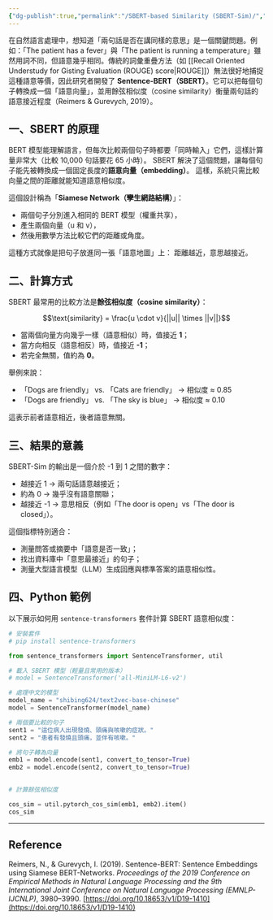 ```yaml
---
{"dg-publish":true,"permalink":"/SBERT-based Similarity (SBERT-Sim)/","title":"SBERT-based Similarity (SBERT-Sim)","tags":["LLMAI","chatgpt","guideline","evaluation","statistics"],"created":"2025-10-21T15:15","updated":"2025-10-21T23:16"}
---
```




在自然語言處理中，想知道「兩句話是否在講同樣的意思」是一個關鍵問題。例如：「The patient has a fever」與「The patient is running a temperature」雖然用詞不同，但語意幾乎相同。傳統的詞彙重疊方法（如 [[Recall Oriented Understudy for Gisting Evaluation (ROUGE) score\|ROUGE]]）無法很好地捕捉這種語意等價，因此研究者開發了 **Sentence-BERT（SBERT）**。它可以把每個句子轉換成一個「語意向量」，並用餘弦相似度（cosine similarity）衡量兩句話的語意接近程度（Reimers & Gurevych, 2019）。

## 一、SBERT 的原理

BERT 模型能理解語言，但每次比較兩個句子時都要「同時輸入」它們，這樣計算量非常大（比較 10,000 句話要花 65 小時）。 SBERT 解決了這個問題，讓每個句子能先被轉換成一個固定長度的**語意向量（embedding）**。 這樣，系統只需比較向量之間的距離就能知道語意相似度。

這個設計稱為「**Siamese Network（孿生網路結構）**」：
- 兩個句子分別進入相同的 BERT 模型（權重共享），
- 產生兩個向量（u 和 v），
- 然後用數學方法比較它們的距離或角度。

這種方式就像是把句子放進同一張「語意地圖」上：
距離越近，意思越接近。

## 二、計算方式

SBERT 最常用的比較方法是**餘弦相似度（cosine similarity）**：


$$\text{similarity} = \frac{u \cdot v}{||u|| \times ||v||}$$


- 當兩個向量方向幾乎一樣（語意相似）時，值接近 **1**；
- 當方向相反（語意相反）時，值接近 **-1**；
- 若完全無關，值約為 **0**。

舉例來說：
- 「Dogs are friendly」 vs. 「Cats are friendly」 → 相似度 ≈ 0.85  
- 「Dogs are friendly」 vs. 「The sky is blue」 → 相似度 ≈ 0.10

這表示前者語意相近，後者語意無關。

## 三、結果的意義

SBERT-Sim 的輸出是一個介於 -1 到 1 之間的數字：
- 越接近 1 → 兩句話語意越接近；
- 約為 0 → 幾乎沒有語意關聯；
- 越接近 -1 → 意思相反（例如「The door is open」vs「The door is closed」）。

這個指標特別適合：
- 測量問答或摘要中「語意是否一致」；
- 找出資料庫中「意思最接近」的句子；
- 測量大型語言模型（LLM）生成回應與標準答案的語意相似性。



## 四、Python 範例

以下展示如何用 `sentence-transformers` 套件計算 SBERT 語意相似度：

```python
# 安裝套件
# pip install sentence-transformers

from sentence_transformers import SentenceTransformer, util

# 載入 SBERT 模型（輕量且常用的版本）
# model = SentenceTransformer('all-MiniLM-L6-v2')

# 處理中文的模型
model_name = "shibing624/text2vec-base-chinese"
model = SentenceTransformer(model_name)

# 兩個要比較的句子
sent1 = "這位病人出現發燒、頭痛與咳嗽的症狀。"
sent2 = "患者有發燒且頭痛，並伴有咳嗽。"

# 將句子轉為向量
emb1 = model.encode(sent1, convert_to_tensor=True)
emb2 = model.encode(sent2, convert_to_tensor=True)
 

# 計算餘弦相似度

cos_sim = util.pytorch_cos_sim(emb1, emb2).item()
cos_sim
```

---

## Reference

Reimers, N., & Gurevych, I. (2019). Sentence-BERT: Sentence Embeddings using Siamese BERT-Networks. _Proceedings of the 2019 Conference on Empirical Methods in Natural Language Processing and the 9th International Joint Conference on Natural Language Processing (EMNLP-IJCNLP)_, 3980–3990. [https://doi.org/10.18653/v1/D19-1410](https://doi.org/10.18653/v1/D19-1410)